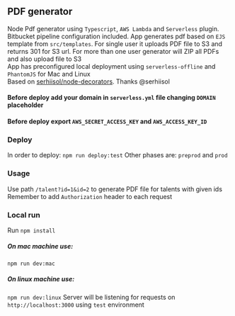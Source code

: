 ## PDF generator
Node Pdf generator using `Typescript`, `AWS Lambda` and `Serverless` plugin.
Bitbucket pipeline configuration included. App generates pdf based on `EJS` template from `src/templates`.
For single user it uploads PDF file to S3 and returns 301 for S3 url. For more than one user generator will
ZIP all PDFs and also upload file to S3<br/>
App has preconfigured local deployment using `serverless-offline` and `PhantomJS` for Mac and Linux <br/>
Based on [serhiisol/node-decorators](https://github.com/serhiisol/node-decorators). Thanks @serhiisol
#### Before deploy add your domain in `serverless.yml` file changing `DOMAIN` placeholder
#### Before deploy export `AWS_SECRET_ACCESS_KEY` and `AWS_ACCESS_KEY_ID`
### Deploy
In order to deploy:
`npm run deploy:test`
Other phases are: `preprod` and `prod`

### Usage
Use path `/talent?id=1&id=2` to generate PDF file for talents with given ids
Remember to add `Authorization` header to each request

### Local run
Run `npm install`
##### On mac machine use:
`npm run dev:mac`
##### On linux machine use:
`npm run dev:linux`
Server will be listening for requests on `http://localhost:3000` using `test` environment